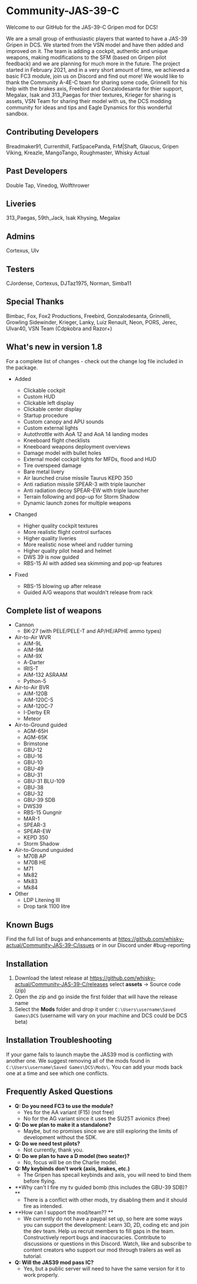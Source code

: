 # Community-JAS-39-C
Welcome to our GitHub for the JAS-39-C Gripen mod for DCS!

We are a small group of enthusiastic players that wanted to have a JAS-39 Gripen in DCS. We started from the VSN model and have then added and improved on it. The team is adding a cockpit, authentic and unique weapons, making modifications to the SFM (based on Gripen pilot feedback) and we are planning for much more in the future. The project started in February 2021, and in a very short amount of time, we achieved a basic FC3 module, join us on Discord and find out more! We would like to thank the Community A-4E-C team for sharing some code, Grinnelli for his help with the brakes axis, Freebird and Gonzalodesanta for thier support, Megalax, Isak and 313_Paegas for thier textures, Krieger for sharing is assets, VSN Team for sharing their model with us, the DCS modding community for ideas and tips and Eagle Dynamics for this wonderful sandbox. 

## Contributing Developers

Breadmaker91, Currenthill, FatSpacePanda, FrM|Shaft, Glaucus, Gripen Viking, Kreazle, MangoTango, Roughmaster, Whisky Actual

## Past Developers
Double Tap, Vinedog, Wolfthrower

## Liveries

313_Paegas, 59th_Jack, Isak Khysing, Megalax

## Admins

Cortexus, Ulv

## Testers

CJordense, Cortexus, DJTaz1975, Norman, Simba11

## Special Thanks

Bimbac, Fox, Fox2 Productions, Freebird, Gonzalodesanta, Grinnelli, Growling Sidewinder, Krieger, Lanky, Luiz Renault, Neon, PORS, Jerec, Ulvar40, VSN Team (Cdpkobra and Razor+)

## What's new in version 1.8
For a complete list of changes - check out the change log file included in the package.

- Added
  - Clickable cockpit
  - Custom HUD
  - Clickable left display
  - Clickable center display
  - Startup procedure
  - Custom canopy and APU sounds
  - Custom external lights  
  - Autothrottle with AoA 12 and AoA 14 landing modes
  - Kneeboard flight checklists
  - Kneeboard weapons deployment overviews
  - Damage model with bullet holes
  - External model cockpit lights for MFDs, flood and HUD
  - Tire overspeed damage 
  - Bare metal livery
  - Air launched cruise missile Taurus KEPD 350 
  - Anti radiation missile SPEAR-3 with triple launcher
  - Anti radiation decoy SPEAR-EW with triple launcher 
  - Terrain following and pop-up for Storm Shadow
  - Dynamic launch zones for multiple weapons 

- Changed
  - Higher quality cockpit textures 
  - More realistic flight control surfaces
  - Higher quality liveries
  - More realistic nose wheel and rudder turning 
  - Higher quality pilot head and helmet
  - DWS 39 is now guided
  - RBS-15 AI with added sea skimming and pop-up features
- Fixed
  - RBS-15 blowing up after release
  - Guided A/G weapons that wouldn't release from rack

## Complete list of weapons 
- Cannon
   - BK-27 (with PELE/PELE-T and AP/HE/APHE ammo types)
- Air-to-Air WVR
  - AIM-9L
  - AIM-9M
  - AIM-9X
  - A-Darter
  - IRIS-T
  - AIM-132 ASRAAM
  - Python-5
- Air-to-Air BVR 
  - AIM-120B
  - AIM-120C-5
  - AIM-120C-7
  - I-Derby ER
  - Meteor
- Air-to-Ground guided
  - AGM-65H
  - AGM-65K
  - Brimstone
  - GBU-12
  - GBU-16
  - GBU-10
  - GBU-49
  - GBU-31
  - GBU-31 BLU-109
  - GBU-38
  - GBU-32
  - GBU-39 SDB
  - DWS39
  - RBS-15 Gungnir
  - MAR-1
  - SPEAR-3
  - SPEAR-EW
  - KEPD 350
  - Storm Shadow
- Air-to-Ground unguided
  - M70B AP
  - M70B HE
  - M71
  - Mk82
  - Mk83
  - Mk84
- Other
  - LDP Litening III
  - Drop tank 1100 litre

## Known Bugs

Find the full list of bugs and enhancements at https://github.com/whisky-actual/Community-JAS-39-C/issues or in our Discord under #bug-reporting

## Installation

1) Download the latest release at https://github.com/whisky-actual/Community-JAS-39-C/releases select **assets** -> Source code (zip)
2) Open the zip and go inside the first folder that will have the release name
3) Select the **Mods** folder and drop it under `C:\Users\username\Saved Games\DCS` (username will vary on your machine and DCS could be DCS beta)

## Installation Troubleshooting

If your game fails to launch maybe the JAS39 mod is conflicting with another one. We suggest removing all of the mods found in `C:\Users\username\Saved Games\DCS\Mods\`. You can add your mods back one at a time and see which one conflicts.

## Frequently Asked Questions
- **Q: Do you need FC3 to use the module?**
  - Yes for the AA variant (F15) (not free)
  - No for the AG variant since it uses the SU25T avionics (free)
- **Q: Do we plan to make it a standalone?**
  - Maybe, but no promises since we are still exploring the limits of development without the SDK.
- **Q: Do we need test pilots?**
  - Not currently, thank you.
- **Q: Do we plan to have a D model (two seater)?**
  - No, focus will be on the Charlie model.
- **Q: My keybinds don't work (axis, brakes, etc.)**
  - The Gripen has specail keybinds and axis, you will need to bind them before flying.
- **Why can't I fire my tv guided bomb (this includes the GBU-39 SDB)? **
  - There is a conflict with other mods, try disabling them and it should fire as intended.
- **How can I support the mod/team?? **
  - We currently do not have a paypal set up, so here are some ways you can support the development:
    Learn 3D, 2D, coding etc and join the dev team. Help us recruit members to fill gaps in the team. Constructively report bugs and inaccuracies. Contribute to discussions or questions in this Discord. Watch, like and subscribe to content creators who support our mod through trailers as well as tutorial. 
- **Q: Will the JAS39 mod pass IC?**
  - Yes, but a public server will need to have the same version for it to work properly.

